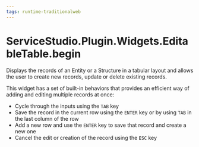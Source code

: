 ```yaml
---
tags: runtime-traditionalweb
---
```


# ServiceStudio.Plugin.Widgets.EditableTable.begin

Displays the records of an Entity or a Structure in a tabular layout and allows the user to create new records, update or delete existing records.

This widget has a set of built-in behaviors that provides an efficient way of adding and editing multiple records at once:

* Cycle through the inputs using the `TAB` key
* Save the record in the current row using the `ENTER` key or by using `TAB` in the last column of the row
* Add a new row and use the `ENTER` key to save that record and create a new one
* Cancel the edit or creation of the record using the `ESC` key

